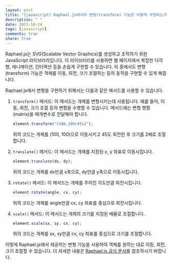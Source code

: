 ```yaml
---
layout: post
title: "[javascript] Raphael.js에서의 변형(transform) 기능은 어떻게 구현되는가?"
description: " "
date: 2023-10-24
tags: [javascript]
comments: true
share: true
---
```


Raphael.js는 SVG(Scalable Vector Graphics)를 생성하고 조작하기 위한 JavaScript 라이브러리입니다. 이 라이브러리를 사용하면 웹 페이지에서 복잡한 다각형, 애니메이션, 인터랙션 등을 손쉽게 구현할 수 있습니다. 이 중에서도 변형(transform) 기능은 객체를 이동, 회전, 크기 조절하는 등의 동작을 구현할 수 있게 해줍니다.

Raphael.js에서 변형을 구현하기 위해서는 다음과 같은 메서드를 사용할 수 있습니다.

1. `transform()` 메서드:
   이 메서드는 개체를 변형시키는데 사용됩니다. 예를 들어, 이동, 회전, 크기 조절 등의 변형을 수행할 수 있습니다. 메서드에는 변형 행렬(matrix)을 매개변수로 전달해야 합니다.

   ```javascript
   element.transform("t100,100r45s2");
   ```

   위의 코드는 개체를 (100, 100)으로 이동시키고 45도 회전한 후 크기를 2배로 조절합니다.

2. `translate()` 메서드:
   이 메서드는 개체를 지정된 x, y 좌표로 이동시킵니다.

   ```javascript
   element.translate(dx, dy);
   ```

   위의 코드는 개체를 dx만큼 x축으로, dy만큼 y축으로 이동시킵니다.

3. `rotate()` 메서드:
   이 메서드는 개체를 주어진 각도만큼 회전시킵니다.

   ```javascript
   element.rotate(angle, cx, cy);
   ```

   위의 코드는 개체를 angle만큼 cx, cy 좌표를 중심으로 회전시킵니다.

4. `scale()` 메서드:
   이 메서드는 개체의 크기를 지정된 배율로 조절합니다.

   ```javascript
   element.scale(sx, sy, cx, cy);
   ```

   위의 코드는 개체를 sx, sy만큼 cx, cy 좌표를 중심으로 크기를 조절합니다.

이렇게 Raphael.js에서 제공하는 변형 기능을 사용하여 객체를 원하는 대로 이동, 회전, 크기 조절할 수 있습니다. 더 자세한 내용은 [Raphael.js 공식 문서](http://dmitrybaranovskiy.github.io/raphael/)를 참조하시기 바랍니다.